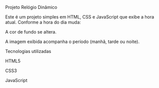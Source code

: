 Projeto Relógio Dinâmico

Este é um projeto simples em HTML, CSS e JavaScript que exibe a hora atual.
Conforme a hora do dia muda:

A cor de fundo se altera.

A imagem exibida acompanha o período (manhã, tarde ou noite).

 Tecnologias utilizadas

HTML5

CSS3

JavaScript
